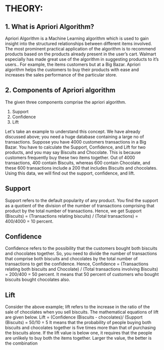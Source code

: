 # THEORY:

## 1. What is Apriori Algorithm?
Apriori Algorithm is a Machine Learning algorithm which is used to gain insight into the structured relationships between different items involved. The most prominent practical application of the algorithm is to recommend products based on the products already present in the user’s cart. Walmart especially has made great use of the algorithm in suggesting products to it’s users.. 
For example, the items customers but at a Big Bazar.
Apriori algorithm helps the customers to buy their products with ease and increases the sales performance of the particular store.

## 2. Components of Apriori algorithm
The given three components comprise the apriori algorithm.
1.	Support
2.	Confidence
3.	Lift

Let's take an example to understand this concept.
We have already discussed above; you need a huge database containing a large no of transactions. Suppose you have 4000 customers transactions in a Big Bazar. You have to calculate the Support, Confidence, and Lift for two products, and you may say Biscuits and Chocolate. This is because customers frequently buy these two items together.
Out of 4000 transactions, 400 contain Biscuits, whereas 600 contain Chocolate, and these 600 transactions include a 200 that includes Biscuits and chocolates. Using this data, we will find out the support, confidence, and lift.


## Support
Support refers to the default popularity of any product. You find the support as a quotient of the division of the number of transactions comprising that product by the total number of transactions. Hence, we get
Support (Biscuits) = (Transactions relating biscuits) / (Total transactions)
= 400/4000 = 10 percent.

## Confidence
Confidence refers to the possibility that the customers bought both biscuits and chocolates together. So, you need to divide the number of transactions that comprise both biscuits and chocolates by the total number of transactions to get the confidence.
Hence,
Confidence = (Transactions relating both biscuits and Chocolate) / (Total transactions involving Biscuits)
= 200/400
= 50 percent.
It means that 50 percent of customers who bought biscuits bought chocolates also.

## Lift
Consider the above example; lift refers to the increase in the ratio of the sale of chocolates when you sell biscuits. The mathematical equations of lift are given below.
Lift = (Confidence (Biscuits - chocolates)/ (Support (Biscuits)
= 50/10 = 5
It means that the probability of people buying both biscuits and chocolates together is five times more than that of purchasing the biscuits alone. If the lift value is below one, it requires that the people are unlikely to buy both the items together. Larger the value, the better is the combination
